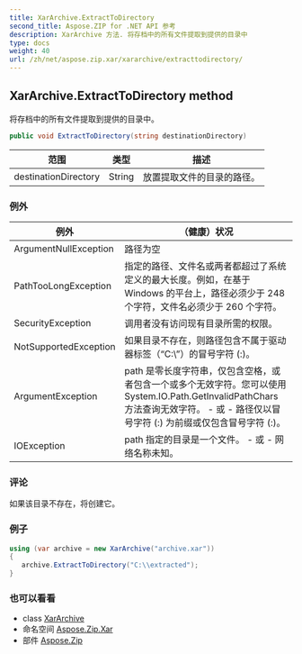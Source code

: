 ```yaml
---
title: XarArchive.ExtractToDirectory
second_title: Aspose.ZIP for .NET API 参考
description: XarArchive 方法. 将存档中的所有文件提取到提供的目录中
type: docs
weight: 40
url: /zh/net/aspose.zip.xar/xararchive/extracttodirectory/
---
```

## XarArchive.ExtractToDirectory method

将存档中的所有文件提取到提供的目录中。

```csharp
public void ExtractToDirectory(string destinationDirectory)
```

| 范围 | 类型 | 描述 |
| --- | --- | --- |
| destinationDirectory | String | 放置提取文件的目录的路径。 |

### 例外

| 例外 | （健康）状况 |
| --- | --- |
| ArgumentNullException | 路径为空 |
| PathTooLongException | 指定的路径、文件名或两者都超过了系统定义的最大长度。例如，在基于 Windows 的平台上，路径必须少于 248 个字符，文件名必须少于 260 个字符。 |
| SecurityException | 调用者没有访问现有目录所需的权限。 |
| NotSupportedException | 如果目录不存在，则路径包含不属于驱动器标签（“C:\”）的冒号字符 (:)。 |
| ArgumentException | path 是零长度字符串，仅包含空格，或者包含一个或多个无效字符。您可以使用 System.IO.Path.GetInvalidPathChars 方法查询无效字符。 - 或 - 路径仅以冒号字符 (:) 为前缀或仅包含冒号字符 (:)。 |
| IOException | path 指定的目录是一个文件。 - 或 - 网络名称未知。 |

### 评论

如果该目录不存在，将创建它。

### 例子

```csharp
using (var archive = new XarArchive("archive.xar")) 
{
   archive.ExtractToDirectory("C:\\extracted");
}
```

### 也可以看看

* class [XarArchive](../)
* 命名空间 [Aspose.Zip.Xar](../../xararchive/)
* 部件 [Aspose.Zip](../../../)


